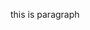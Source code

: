 <HTML>
<HEAD>
<title>
fattum
</title>
<p  {background: #dee6ec;
  text-align: center;
  font-size: 39px;
}>this is paragraph</p>
<head>
</html>

